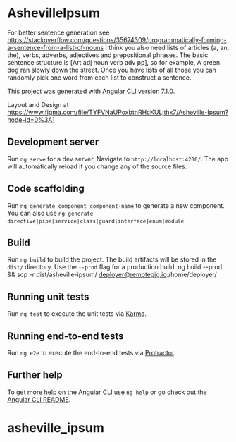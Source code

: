 # AshevilleIpsum

For better sentence generation see https://stackoverflow.com/questions/35674309/programmatically-forming-a-sentence-from-a-list-of-nouns
I think you also need lists of articles (a, an, the), verbs, adverbs, adjectives and prepositional phrases. The basic sentence structure is [Art adj noun verb adv pp], so for example, A green dog ran slowly down the street. Once you have lists of all those you can randomly pick one word from each list to construct a sentence.

This project was generated with [Angular CLI](https://github.com/angular/angular-cli) version 7.1.0.

Layout and Design at https://www.figma.com/file/TYFVNaUPoxbtnRHcKULjthx7/Asheville-Ipsum?node-id=0%3A1

## Development server

Run `ng serve` for a dev server. Navigate to `http://localhost:4200/`. The app will automatically reload if you change any of the source files.

## Code scaffolding

Run `ng generate component component-name` to generate a new component. You can also use `ng generate directive|pipe|service|class|guard|interface|enum|module`.

## Build

Run `ng build` to build the project. The build artifacts will be stored in the `dist/` directory. Use the `--prod` flag for a production build.
ng build --prod && scp -r dist/asheville-ipsum/ deployer@remotegig.io:/home/deployer/
## Running unit tests

Run `ng test` to execute the unit tests via [Karma](https://karma-runner.github.io).

## Running end-to-end tests

Run `ng e2e` to execute the end-to-end tests via [Protractor](http://www.protractortest.org/).

## Further help

To get more help on the Angular CLI use `ng help` or go check out the [Angular CLI README](https://github.com/angular/angular-cli/blob/master/README.md).
# asheville_ipsum
